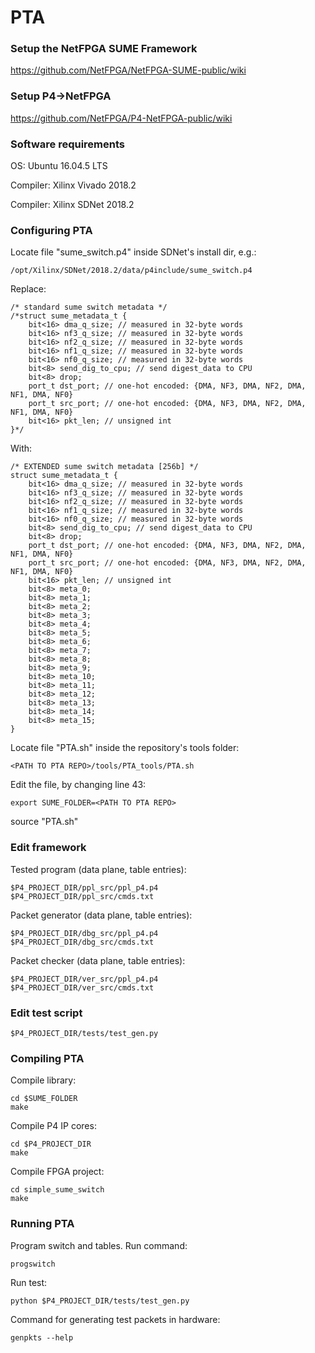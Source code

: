 # PTA

### Setup the NetFPGA SUME Framework

https://github.com/NetFPGA/NetFPGA-SUME-public/wiki

### Setup P4->NetFPGA

https://github.com/NetFPGA/P4-NetFPGA-public/wiki

### Software requirements

OS: Ubuntu 16.04.5 LTS

Compiler: Xilinx Vivado 2018.2

Compiler: Xilinx SDNet 2018.2

### Configuring PTA

Locate file "sume_switch.p4" inside SDNet's install dir, e.g.:

```
/opt/Xilinx/SDNet/2018.2/data/p4include/sume_switch.p4
```

Replace:

```
/* standard sume switch metadata */
/*struct sume_metadata_t {
    bit<16> dma_q_size; // measured in 32-byte words
    bit<16> nf3_q_size; // measured in 32-byte words
    bit<16> nf2_q_size; // measured in 32-byte words
    bit<16> nf1_q_size; // measured in 32-byte words
    bit<16> nf0_q_size; // measured in 32-byte words
    bit<8> send_dig_to_cpu; // send digest_data to CPU
    bit<8> drop;
    port_t dst_port; // one-hot encoded: {DMA, NF3, DMA, NF2, DMA, NF1, DMA, NF0}
    port_t src_port; // one-hot encoded: {DMA, NF3, DMA, NF2, DMA, NF1, DMA, NF0}
    bit<16> pkt_len; // unsigned int
}*/
```

With:

```
/* EXTENDED sume switch metadata [256b] */
struct sume_metadata_t {
    bit<16> dma_q_size; // measured in 32-byte words
    bit<16> nf3_q_size; // measured in 32-byte words
    bit<16> nf2_q_size; // measured in 32-byte words
    bit<16> nf1_q_size; // measured in 32-byte words
    bit<16> nf0_q_size; // measured in 32-byte words
    bit<8> send_dig_to_cpu; // send digest_data to CPU
    bit<8> drop;
    port_t dst_port; // one-hot encoded: {DMA, NF3, DMA, NF2, DMA, NF1, DMA, NF0}
    port_t src_port; // one-hot encoded: {DMA, NF3, DMA, NF2, DMA, NF1, DMA, NF0}
    bit<16> pkt_len; // unsigned int
    bit<8> meta_0;
    bit<8> meta_1;
    bit<8> meta_2;
    bit<8> meta_3;
    bit<8> meta_4;
    bit<8> meta_5;
    bit<8> meta_6;
    bit<8> meta_7;
    bit<8> meta_8;
    bit<8> meta_9;
    bit<8> meta_10;
    bit<8> meta_11;
    bit<8> meta_12;
    bit<8> meta_13;
    bit<8> meta_14;
    bit<8> meta_15;
}
```

Locate file "PTA.sh" inside the repository's tools folder:

```
<PATH TO PTA REPO>/tools/PTA_tools/PTA.sh
```

Edit the file, by changing line 43:

```
export SUME_FOLDER=<PATH TO PTA REPO>
```

source "PTA.sh"

### Edit framework

Tested program (data plane, table entries):

```
$P4_PROJECT_DIR/ppl_src/ppl_p4.p4
$P4_PROJECT_DIR/ppl_src/cmds.txt
```

Packet generator (data plane, table entries):

```
$P4_PROJECT_DIR/dbg_src/ppl_p4.p4
$P4_PROJECT_DIR/dbg_src/cmds.txt
```

Packet checker (data plane, table entries):

```
$P4_PROJECT_DIR/ver_src/ppl_p4.p4
$P4_PROJECT_DIR/ver_src/cmds.txt
```

### Edit test script

```
$P4_PROJECT_DIR/tests/test_gen.py
```

### Compiling PTA

Compile library:

```
cd $SUME_FOLDER
make
```

Compile P4 IP cores:

```
cd $P4_PROJECT_DIR
make
```

Compile FPGA project:

```
cd simple_sume_switch
make
```

### Running PTA

Program switch and tables. Run command:

```
progswitch
```

Run test:

```
python $P4_PROJECT_DIR/tests/test_gen.py
```

Command for generating test packets in hardware:

```
genpkts --help
```
